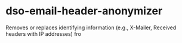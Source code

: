 # dso-email-header-anonymizer
Removes or replaces identifying information (e.g., X-Mailer, Received headers with IP addresses) fro
